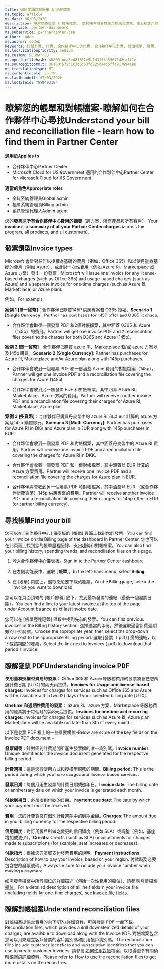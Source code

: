 ```yaml
---
title: 如何閱讀您的帳單 & 偵察檔案
ms.topic: article
ms.date: 06/05/2020
description: 瞭解您的發票 & 對帳檔案。 您的帳單會針對該月期間的方案、產品和客戶顯示合作夥伴中心的費用。
ms.service: partner-dashboard
ms.subservice: partnercenter-csp
author: sodeb
ms.author: sodeb
keywords: 訂閱計費, 計費, 合作夥伴中心的計費, 合作夥伴中心計費, 閱讀帳單, 發票, 合作夥伴中心發票, CSP 發票, 我的帳單在哪裡？
ms.localizationpriority: medium
ms.custom: SEOMAY.20
ms.openlocfilehash: 40809fbca8ed81882e9b1d315fd5967143faff1e
ms.sourcegitcommit: 36a60f672c1c3d6b63fd225d04c5ffa917694ae0
ms.translationtype: MT
ms.contentlocale: zh-TW
ms.lasthandoff: 07/03/2020
ms.locfileid: "85949318"
---
```

# <a name="understand-your-bill-and-reconciliation-file---learn-how-to-find-them-in-partner-center"></a><span data-ttu-id="8f74c-105">瞭解您的帳單和對帳檔案-瞭解如何在合作夥伴中心尋找</span><span class="sxs-lookup"><span data-stu-id="8f74c-105">Understand your bill and reconciliation file - learn how to find them in Partner Center</span></span>

<span data-ttu-id="8f74c-106">**適用於**</span><span class="sxs-lookup"><span data-stu-id="8f74c-106">**Applies to**</span></span>

- <span data-ttu-id="8f74c-107">合作夥伴中心</span><span class="sxs-lookup"><span data-stu-id="8f74c-107">Partner Center</span></span>
- <span data-ttu-id="8f74c-108">Microsoft Cloud for US Government 適用的合作夥伴中心</span><span class="sxs-lookup"><span data-stu-id="8f74c-108">Partner Center for Microsoft Cloud for US Government</span></span>

<span data-ttu-id="8f74c-109">**適當的角色**</span><span class="sxs-lookup"><span data-stu-id="8f74c-109">**Appropriate roles**</span></span>

- <span data-ttu-id="8f74c-110">全域系統管理員</span><span class="sxs-lookup"><span data-stu-id="8f74c-110">Global admin</span></span>
- <span data-ttu-id="8f74c-111">帳單系統管理員</span><span class="sxs-lookup"><span data-stu-id="8f74c-111">Billing admin</span></span>
- <span data-ttu-id="8f74c-112">系統管理代理人</span><span class="sxs-lookup"><span data-stu-id="8f74c-112">Admin agent</span></span>


<span data-ttu-id="8f74c-113">您的**發票**是**所有合作夥伴中心費用的摘要**（跨方案、所有產品和所有客戶）。</span><span class="sxs-lookup"><span data-stu-id="8f74c-113">Your **invoice** is a **summary of all your Partner Center charges** (across the program, all products, and all customers).</span></span> 

## <a name="invoice-types"></a><span data-ttu-id="8f74c-114">發票類型</span><span class="sxs-lookup"><span data-stu-id="8f74c-114">Invoice types</span></span>

<span data-ttu-id="8f74c-115">Microsoft 會針對任何以授權為基礎的費用（例如，Office 365）和以使用量為基礎的費用（例如 Azure），或針對一次性費用（例如 Azure RI、Marketplace 或 Azure 方案）發出一份發票。</span><span class="sxs-lookup"><span data-stu-id="8f74c-115">Microsoft will issue one invoice for any license-based charges (such as Office 365) and usage-based charges (such as Azure) and a separate invoice for one-time charges (such as Azure RI, Marketplace, or Azure plan).</span></span>

<span data-ttu-id="8f74c-116">例如，</span><span class="sxs-lookup"><span data-stu-id="8f74c-116">For example,</span></span>  

<span data-ttu-id="8f74c-117">**案例 1 [單一貨幣]**：合作夥伴已購買145P 供應專案和 O365 授權，</span><span class="sxs-lookup"><span data-stu-id="8f74c-117">**Scenario 1 [Single Currency]**: Partner has purchases for 145P offer and O365 licenses,</span></span>  

- <span data-ttu-id="8f74c-118">合作夥伴會取得一個發票 PDF 和2個對帳檔案，其中涵蓋 O365 和 Azure （145p）的費用。</span><span class="sxs-lookup"><span data-stu-id="8f74c-118">Partner will get one invoice PDF and 2 reconciliation files covering the charges for both O365 and Azure (145p).</span></span>  

<span data-ttu-id="8f74c-119">**案例 2 [單一貨幣]**：合作夥伴已購買 azure RI、Marketplace 和/或 azure 方案以及145p 購買。</span><span class="sxs-lookup"><span data-stu-id="8f74c-119">**Scenario 2 [Single Currency]**: Partner has purchases for Azure RI, Marketplace and/or Azure plan along with 145p purchases.</span></span>

- <span data-ttu-id="8f74c-120">合作夥伴會收到一個發票 PDF 和一個涵蓋 Azure 費用的對帳檔案（145p）。</span><span class="sxs-lookup"><span data-stu-id="8f74c-120">Partner will get one invoice PDF and a reconciliation file covering the charges for Azure (145p).</span></span> 

- <span data-ttu-id="8f74c-121">合作夥伴會收到另一個發票 PDF 和對帳檔案，其中涵蓋 Azure RI、Marketplace、Azure 方案的費用。</span><span class="sxs-lookup"><span data-stu-id="8f74c-121">Partner will receive another invoice PDF and a reconciliation file covering their charges for Azure RI, Marketplace, Azure plan.</span></span> 

<span data-ttu-id="8f74c-122">**案例 3 [多貨幣]**：合作夥伴已購買丹麥幣中的 azure RI 和以 eur 計算的 azure 方案及145p 購買歐元。</span><span class="sxs-lookup"><span data-stu-id="8f74c-122">**Scenario 3 [Multi-Currency]**: Partner has purchases for Azure RI in DKK and Azure plan in EUR along with 145p purchases in EUR.</span></span>

- <span data-ttu-id="8f74c-123">合作夥伴會收到一個發票 PDF 和對帳檔案，其中涵蓋丹麥幣中的 Azure RI 費用。</span><span class="sxs-lookup"><span data-stu-id="8f74c-123">Partner will receive one invoice PDF and a reconciliation file covering the charges for Azure RI in DKK.</span></span> 

- <span data-ttu-id="8f74c-124">合作夥伴會收到一個發票 PDF 和一個對帳檔案，其中涵蓋以 EUR 計算的 Azure 方案費用。</span><span class="sxs-lookup"><span data-stu-id="8f74c-124">Partner will receive one invoice PDF and a reconciliation file covering the charges for Azure plan in EUR.</span></span> 

- <span data-ttu-id="8f74c-125">合作夥伴將會收到另一個發票 PDF 和對帳檔案，其中涵蓋以 EUR （或合作夥伴計費貨幣）145p 供應專案的費用。</span><span class="sxs-lookup"><span data-stu-id="8f74c-125">Partner will receive another invoice PDF and a reconciliation file covering their charges for 145p offer in EUR (or partner billing currency).</span></span> 

## <a name="find-your-bill"></a><span data-ttu-id="8f74c-126">尋找帳單</span><span class="sxs-lookup"><span data-stu-id="8f74c-126">Find your bill</span></span> 

<span data-ttu-id="8f74c-127">您可以在 [合作夥伴中心] 儀表板的 [帳單] 頁面上找到您的發票。</span><span class="sxs-lookup"><span data-stu-id="8f74c-127">You can find your invoice on the Billing page of the dashboard in Partner Center.</span></span> <span data-ttu-id="8f74c-128">您也可以在此頁面上找到您的帳單歷程記錄、支出趨勢和對帳檔案。</span><span class="sxs-lookup"><span data-stu-id="8f74c-128">You can also find your billing history, spending trends, and reconciliation files on this page.</span></span> 

1. <span data-ttu-id="8f74c-129">登入合作夥伴中心[儀表板](https://partner.microsoft.com/dashboard/home)。</span><span class="sxs-lookup"><span data-stu-id="8f74c-129">Sign in to the Partner Center [dashboard](https://partner.microsoft.com/dashboard/home).</span></span> 

2. <span data-ttu-id="8f74c-130">在左側功能表中，選取 [ **帳單**]。</span><span class="sxs-lookup"><span data-stu-id="8f74c-130">In the left-hand menu, select **Billing**.</span></span> 

3. <span data-ttu-id="8f74c-131">在 [帳單] 頁面上，選取您想要下載的發票。</span><span class="sxs-lookup"><span data-stu-id="8f74c-131">On the Billing page, select the invoice you want to download.</span></span> 

<span data-ttu-id="8f74c-132">您可以在頁面頂端的 [帳戶餘額] 底下，找到最新發票的連結（最後一個發票日期）。</span><span class="sxs-lookup"><span data-stu-id="8f74c-132">You can find a link to your latest invoice at the top of the page under Account balance as of last invoice date.</span></span> 

<span data-ttu-id="8f74c-133">您可以在 [帳單歷程記錄] 區段中找到先前的發票。</span><span class="sxs-lookup"><span data-stu-id="8f74c-133">You can find previous invoices in the Billing history section.</span></span> <span data-ttu-id="8f74c-134">選擇適當的年份，然後選取適當計費週期旁的下拉箭號。</span><span class="sxs-lookup"><span data-stu-id="8f74c-134">Choose the appropriate year, then select the drop-down arrow next to the appropriate Billing period.</span></span> <span data-ttu-id="8f74c-135">選取 [發票（.pdf）] 旁的連結，以下載該期間的發票。</span><span class="sxs-lookup"><span data-stu-id="8f74c-135">Select the link next to Invoices (.pdf) to download that period's invoice.</span></span> 

## <a name="understanding-invoice-pdf"></a><span data-ttu-id="8f74c-136">瞭解發票 PDF</span><span class="sxs-lookup"><span data-stu-id="8f74c-136">Understanding invoice PDF</span></span> 

<span data-ttu-id="8f74c-137">**使用量和授權型費用的發票**： Office 365 和 Azure 等服務費用的發票將會在您所選計費日期 [UTC] 的兩天內提供。</span><span class="sxs-lookup"><span data-stu-id="8f74c-137">**Invoices for Usage and license-based charges**: Invoices for charges for services such as Office 365 and Azure will be available within two (2) days of your selected billing date [UTC].</span></span>  

<span data-ttu-id="8f74c-138">**Onetime 和週期性費用的發票**： azure RI、azure 方案、Marketplace 等服務費用的發票將于每個月的第8天后提供。</span><span class="sxs-lookup"><span data-stu-id="8f74c-138">**Invoices for onetime and recurring charges**: Invoices for charges for services such as Azure RI, Azure plan, Marketplace will be available not later than 8th of every month.</span></span>  

<span data-ttu-id="8f74c-139">以下是發票 PDF 檔上的一些重要欄位–</span><span class="sxs-lookup"><span data-stu-id="8f74c-139">Below are some of the key fields on the Invoice PDF document –</span></span>

<span data-ttu-id="8f74c-140">**發票編號**：針對個別計費期間所產生發票檔的唯一識別碼。</span><span class="sxs-lookup"><span data-stu-id="8f74c-140">**Invoice number**: Unique identifier for the invoice document generated for the respective billing period.</span></span> 

<span data-ttu-id="8f74c-141">**計費週期**：這是您有使用方式和授權型服務的期間。</span><span class="sxs-lookup"><span data-stu-id="8f74c-141">**Billing period**: This is the period during which you have usages and license-based services.</span></span> 

<span data-ttu-id="8f74c-142">**發票日期**：每個月產生發票的計費日期或週年日。</span><span class="sxs-lookup"><span data-stu-id="8f74c-142">**Invoice date**: The billing date or anniversary date on which your invoice is generated each month.</span></span> 

<span data-ttu-id="8f74c-143">**付款到期日**：必須收到付款的日期。</span><span class="sxs-lookup"><span data-stu-id="8f74c-143">**Payment due date**: The date by which your payment must be received.</span></span> 

<span data-ttu-id="8f74c-144">**費用**：您的計費貨幣在個別計費週期中的到期金額。</span><span class="sxs-lookup"><span data-stu-id="8f74c-144">**Charges**: The amount due in your billing currency for the respective billing period.</span></span> 

<span data-ttu-id="8f74c-145">**信用額度**：對訂用帳戶所做之變更的信用額度（例如 SLA）或調整（例如，基座增加或減少）。</span><span class="sxs-lookup"><span data-stu-id="8f74c-145">**Credits**: Credits (such as SLA) or adjustments for changes made to subscriptions (for example, seat increases or decreases).</span></span> 

<span data-ttu-id="8f74c-146">**付款指示**：根據您的區域支付發票費用的說明。</span><span class="sxs-lookup"><span data-stu-id="8f74c-146">**Payment instructions**: Description of how to pay your invoice, based on your region.</span></span> <span data-ttu-id="8f74c-147">付款時務必要包含您的發票號碼。</span><span class="sxs-lookup"><span data-stu-id="8f74c-147">Always be sure to include your invoice number when making a payment.</span></span> 

<span data-ttu-id="8f74c-148">如需發票檔案中所有欄位的詳細描述（包括一次性費用的欄位），請參閱 [發票檔案欄位](invoice-file.md)。</span><span class="sxs-lookup"><span data-stu-id="8f74c-148">For a detailed description of all the fields in your invoice file (including fields for one-time charges), see [Invoice file fields](invoice-file.md).</span></span> 

## <a name="understand-reconciliation-files"></a><span data-ttu-id="8f74c-149">瞭解對帳檔案</span><span class="sxs-lookup"><span data-stu-id="8f74c-149">Understand reconciliation files</span></span>

 <span data-ttu-id="8f74c-150">對帳檔案提供您費用的向下切入/詳細資料，可與發票 PDF 一起下載。</span><span class="sxs-lookup"><span data-stu-id="8f74c-150">Reconciliation files, which provides a drill down/itemized details of your charges, are available to download along with the Invoice PDF.</span></span> <span data-ttu-id="8f74c-151">對帳檔案包含您可以用來建立客戶發票的客戶識別碼和訂用帳戶識別碼。</span><span class="sxs-lookup"><span data-stu-id="8f74c-151">The reconciliation files include customer identifiers and subscription identifiers that you can use to create customer invoices.</span></span> <span data-ttu-id="8f74c-152">請參閱 [如何使用對帳](use-the-reconciliation-files.md)檔案，以取得更多有關偵察檔案的詳細資料。</span><span class="sxs-lookup"><span data-stu-id="8f74c-152">Please refer to  [How to use the reconciliation files](use-the-reconciliation-files.md) to get more details on the recon files.</span></span> 
